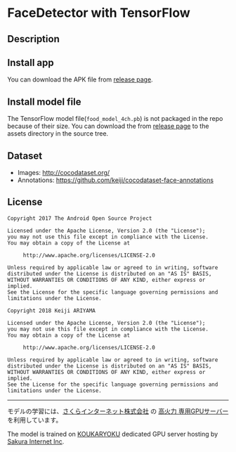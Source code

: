 # FaceDetector with TensorFlow

## Description

## Install app
You can download the APK file from [release page](https://github.com/keiji/face_detector_with_tensorflow/releases/latest).

## Install model file
The TensorFlow model file(`food_model_4ch.pb`) is not packaged in the repo because of their size.
You can download the from [release page](https://github.com/keiji/face_detector_with_tensorflow/releases/latest) to the assets directory in the source tree.

## Dataset
 * Images: http://cocodataset.org/
 * Annotations: https://github.com/keiji/cocodataset-face-annotations

## License

```
Copyright 2017 The Android Open Source Project

Licensed under the Apache License, Version 2.0 (the "License");
you may not use this file except in compliance with the License.
You may obtain a copy of the License at

     http://www.apache.org/licenses/LICENSE-2.0

Unless required by applicable law or agreed to in writing, software
distributed under the License is distributed on an "AS IS" BASIS,
WITHOUT WARRANTIES OR CONDITIONS OF ANY KIND, either express or implied.
See the License for the specific language governing permissions and
limitations under the License.
```

```
Copyright 2018 Keiji ARIYAMA

Licensed under the Apache License, Version 2.0 (the "License");
you may not use this file except in compliance with the License.
You may obtain a copy of the License at

     http://www.apache.org/licenses/LICENSE-2.0

Unless required by applicable law or agreed to in writing, software
distributed under the License is distributed on an "AS IS" BASIS,
WITHOUT WARRANTIES OR CONDITIONS OF ANY KIND, either express or implied.
See the License for the specific language governing permissions and
limitations under the License.
```

----
モデルの学習には、[さくらインターネット株式会社](https://www.sakura.ad.jp/) の [高火力 専用GPUサーバー](https://www.sakura.ad.jp/koukaryoku/) を利用しています。

The model is trained on [KOUKARYOKU](https://www.sakura.ad.jp/koukaryoku/) dedicated GPU server hosting by [Sakura Internet Inc](https://www.sakura.ad.jp/).
